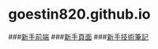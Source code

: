 # goestin820.github.io

###[新手前端](https://goestin820.github.io)
###[新手頁面](https://goestin820.github.io)
###[新手技術筆記](https://goestin820.github.io)